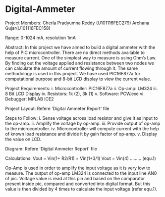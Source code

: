 # Digital-Ammeter
Project Members:
Cherla Pradyumna Reddy (U101116FEC279)
Archana Gujar(U101116FEC158)

Range: 0-1024 mA, resolution 1mA

Abstract: In this project we have aimed to build a digital ammeter with the help of PIC microcontroller. There are no direct methods available to measure current. One of the simplest way to measure is using Ohm’s Law. By finding out the voltage applied and resistance between two nodes we can calculate the amount of current flowing through it. The same methodology is used in this project. We have used PIC16F877a for computational purpose and 8-bit LCD display to view the current value. 

Project Requirements: 
i.	Microcontroller: PIC16F877a
ii.	Op-amp: LM324
iii.	8 Bit LCD Display
iv.	Resistors: 1k (2), 3k (1)
v.	Software: PCW.exe
vi.	Debugger: MPLAB ICE2

Project Layout:
Refere 'Digital Ammeter Report' file


Steps to Follow:
i.	Sense voltage across load resistor and give it as input to the op-amp.
ii.	Amplify the voltage by op-amp.
iii.	Provide output of op-amp to the microcontroller.
iv.	Microcontroller will compute current with the help of known load resistance and divide it by gain factor of op-amp.
v.	Display the value on LCD.

Diagram:
Refere 'Digital Ammeter Report' file

Calculations:
Vout = Vin(1+ R2/R1)
     = Vin(1+3/1)
Vout = Vin(4)        ……… (equ.1)

Op-Amp is used in order to amplify the input voltage as it is very low to measure. The output of op-amp LM324 is connected to the input line AN0 of pic. Voltage value is read at this pin and based on the comparator present inside pic, compared and converted into digital format. But this value is then divided by 4 times to calculate the input voltage (refer equ.1).


